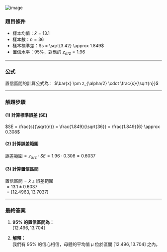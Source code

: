 ![image](https://github.com/user-attachments/assets/0df12b26-9f35-457d-b763-67e2be000da5)


### **題目條件**
- 樣本均值：$\bar{x} = 13.1$
- 樣本數：$n = 36$
- 樣本標準差：$s = \sqrt{3.42} \approx 1.849$
- 置信水平：95%，對應的 $z_{\alpha/2} = 1.96$

---

### **公式**
置信區間的計算公式為：
$\bar{x} \pm z_{\alpha/2} \cdot \frac{s}{\sqrt{n}}$

---

### **解題步驟**

#### **(1) 計算標準誤差 (SE)**
$SE = \frac{s}{\sqrt{n}} = \frac{1.849}{\sqrt{36}} = \frac{1.849}{6} \approx 0.308$

#### **(2) 計算誤差範圍**
$\text{誤差範圍} = z_{\alpha/2} \cdot SE = 1.96 \cdot 0.308 \approx 0.6037$

#### **(3) 計算置信區間**
$\text{置信區間} = \bar{x} \pm \text{誤差範圍}$  
$= 13.1 \pm 0.6037$  
$= [12.4963, 13.7037]$

---

### **最終答案**
1. **95% 的置信區間為：**  
   $[12.496, 13.704]$

2. **解釋：**  
   我們有 95% 的信心相信，母體的平均值 $\mu$ 位於區間 $[12.496, 13.704]$ 之內。

